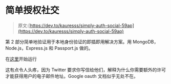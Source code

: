 # 简单授权社交

> 原文:[https://dev.to/kauresss/simply-auth-social-59ap](https://dev.to/kauresss/simply-auth-social-59ap)

第 2 部分简单地验证用于本地身份验证的即插即用解决方案。用 MongoDB，Node.js，Express.js 和 Passport.js 做的。

在[这里](https://simplyauthsocial.herokuapp.com/)开始运行

这有点令人头疼，因为 Twitter 要求你写信给他们，解释为什么你需要额外的许可才能获得用户的电子邮件地址。Google oauth 文档似乎无处不在。